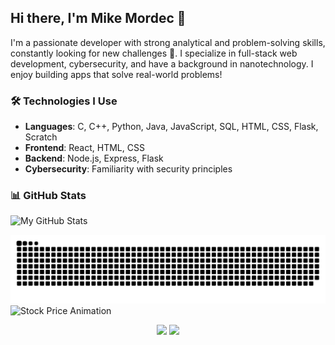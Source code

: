 ## Hi there, I'm Mike Mordec 👋

I'm a passionate developer with strong analytical and problem-solving skills, constantly looking for new challenges 🚀. I specialize in full-stack web development, cybersecurity, and have a background in nanotechnology. I enjoy building apps that solve real-world problems!

### 🛠️ Technologies I Use
- **Languages**: C, C++, Python, Java, JavaScript, SQL, HTML, CSS, Flask, Scratch
- **Frontend**: React, HTML, CSS
- **Backend**: Node.js, Express, Flask
- **Cybersecurity**: Familiarity with security principles

### 📊 GitHub Stats
![My GitHub Stats](https://github-readme-stats.vercel.app/api?username=MikeMordec&show_icons=true&theme=radical)

![snake game](https://raw.githubusercontent.com/Platane/snk/output/github-contribution-grid-snake.svg)
![Stock Price Animation](https://github.com/MikeMordec/StockMarketSimulator/raw/main/stock_price_animation.gif)

<p align="center">
  <img src="https://i.gifer.com/A3IO.gif" width="500" />
  <img src="https://i.gifer.com/RXi9.gif" width="500" />
</p>


<!--
**MikeMordec/MikeMordec** is a ✨ _special_ ✨ repository because its `README.md` (this file) appears on your GitHub profile.


Here are some ideas to get you started:

- 🔭 I’m currently working on ...
- 🌱 I’m currently learning ...
- 👯 I’m looking to collaborate on ...
- 🤔 I’m looking for help with ...
- 💬 Ask me about ...
- 📫 How to reach me: ...
- 😄 Pronouns: ...
- ⚡ Fun fact: ...
-->

